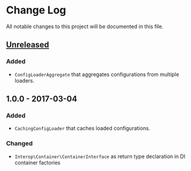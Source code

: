 # Change Log

All notable changes to this project will be documented in this file.

## [Unreleased][Unreleased]

### Added
- `ConfigLoaderAggregate` that aggregates configurations from multiple loaders.

## 1.0.0 - 2017-03-04

### Added
- `CachingConfigLoader` that caches loaded configurations.

### Changed
- `Interop\Container\ContainerInterface` as return type declaration in DI container factories


[Unreleased]: https://github.com/nikolaposa/rate-limit/compare/1.0.0...HEAD
